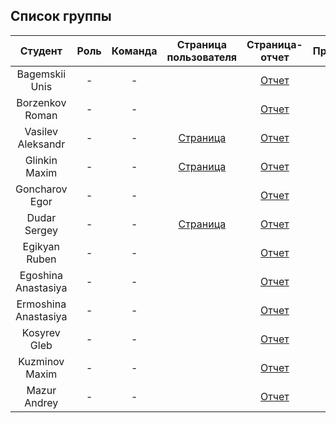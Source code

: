 
## Список группы

| Студент | Роль | Команда | Страница пользователя | Страница-отчет | Проект | Лаб 1 | Лаб 2 | Лаб 3 |
| :---:   | :-:  |   :-:   |   :-:    |  :-: |  :-:   |    :-:   |   :-:    |    :-:    |
| Bagemskii Unis | - | - |  | [Отчет](https://shprechen.github.io) | - | - | - | - |
| Borzenkov Roman | - | - |  | [Отчет](https://idm-19-01-antonov.github.io) | - | - | - | - |
| Vasilev Aleksandr | - | - | [Страница](https://github.com/Qwer1ty7) | [Отчет](https://arzhannikovdmitry.github.io) | - | - | - | - |
| Glinkin Maxim | - | - | [Страница](https://github.com/maximglin) | [Отчет](https://shprechen.github.io) | - | - | - | - |
| Goncharov Egor | - | - |  | [Отчет](https://shprechen.github.io) | - | - | - | - |
| Dudar Sergey | - | - | [Страница](https://github.com/dudar-sergey) | [Отчет](https://shprechen.github.io) | - | - | - | - |
| Egikyan Ruben | - | - |  | [Отчет](https://shprechen.github.io) | - | - | - | - |
| Egoshina Anastasiya | - | - |  | [Отчет](https://shprechen.github.io) | - | - | - | - |
| Ermoshina Anastasiya | - | - |  | [Отчет](https://shprechen.github.io) | - | - | - | - |
| Kosyrev Gleb | - | - |  | [Отчет](https://shprechen.github.io) | - | - | - | - |
| Kuzminov Maxim | - | - |  | [Отчет](https://shprechen.github.io) | - | - | - | - |
| Mazur Andrey | - | - |  | [Отчет](https://shprechen.github.io) | - | - | - | - |